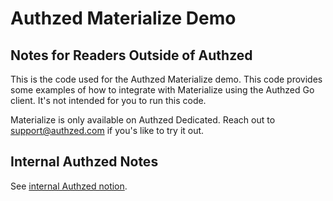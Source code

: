 # Authzed Materialize Demo

## Notes for Readers Outside of Authzed

This is the code used for the Authzed Materialize demo. This code provides some examples of how to integrate with Materialize using the Authzed Go client. It's not intended for you to run this code.

Materialize is only available on Authzed Dedicated. Reach out to support@authzed.com if you's like to try it out.

## Internal Authzed Notes

See [internal Authzed notion](https://www.notion.so/authzed/Materialize-Demo-19e74d961cd780acabb7f7b2c10dd6b9?pvs=4).